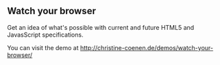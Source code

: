 ## Watch your browser ##

Get an idea of what's possible with current and future HTML5 and JavasScript specifications.

You can visit the demo at http://christine-coenen.de/demos/watch-your-browser/
